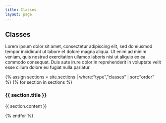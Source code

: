 ```yaml
---
title: Classes
layout: page
---
```


## Classes
Lorem ipsum dolor sit amet, consectetur adipiscing elit, sed do eiusmod tempor incididunt ut labore et dolore magna aliqua. Ut enim ad minim veniam, quis nostrud exercitation ullamco laboris nisi ut aliquip ex ea commodo consequat. Duis aute irure dolor in reprehenderit in voluptate velit esse cillum dolore eu fugiat nulla pariatur.

{% assign sections = site.sections | where:"type","classes" | sort:"order" %}
{% for section in sections %}

### {{ section.title }}
{{ section.content }}

{% endfor %}